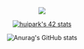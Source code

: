 <div align=center>
 <a href="https://www.notion.so/0613af5830714e24abea573a50f05a03" target="_blank"><img src="https://img.shields.io/badge/notion-색코드?style=flat-square&logo=이미지 이름&logoColor=white"/></a>


[![huipark's 42 stats](https://badge42.vercel.app/api/v2/cl7lvyf2400060gl236e4ign9/stats?cursusId=21&coalitionId=86)](https://github.com/JaeSeoKim/badge42)

![Anurag's GitHub stats](https://github-readme-stats.vercel.app/api?username=heeeete&theme=defalut_icons=true)
</div>

